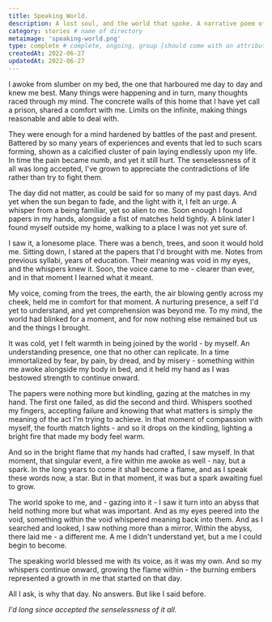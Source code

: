 ```yaml
---
title: Speaking World.
description: A lost soul, and the world that spoke. A narrative poem of sorts.
category: stories # name of directory
metaimage: 'speaking-world.png'
type: complete # complete, ongoing, group [should come with an attribute (partAmnt)]
createdAt: 2022-06-27
updatedAt: 2022-06-27
---
```


I awoke from slumber on my bed, the one that harboured me day to day and knew me best. Many things were happening and in turn, many thoughts raced through my mind. The concrete walls of this home that I have yet call a prison, shared a comfort with me. Limits on the infinite, making things reasonable and able to deal with.

They were enough for a mind hardened by battles of the past and present. Battered by so many years of experiences and events that led to such scars forming, shown as a calcified cluster of pain laying endlessly upon my life. In time the pain became numb, and yet it still hurt. The senselessness of it all was long accepted, I've grown to appreciate the contradictions of life rather than try to fight them.

The day did not matter, as could be said for so many of my past days. And yet when the sun began to fade, and the light with it, I felt an urge. A whisper from a being familiar, yet so alien to me. Soon enough I found papers in my hands, alongside a fist of matches held tightly. A blink later I found myself outside my home, walking to a place I was not yet sure of.

I saw it, a lonesome place. There was a bench, trees, and soon it would hold me. Sitting down, I stared at the papers that I'd brought with me. Notes from previous syllabi, years of education. Their meaning was void in my eyes, and the whispers knew it. Soon, the voice came to me - clearer than ever, and in that moment I learned what it meant.

My voice, coming from the trees, the earth, the air blowing gently across my cheek, held me in comfort for that moment. A nurturing presence, a self I'd yet to understand, and yet comprehension was beyond me. To my mind, the world had blinked for a moment, and for now nothing else remained but us and the things I brought. 

It was cold, yet I felt warmth in being joined by the world - by myself. An understanding presence, one that no other can replicate. In a time immortalized by fear, by pain, by dread, and by misery - something within me awoke alongside my body in bed, and it held my hand as I was bestowed strength to continue onward.

The papers were nothing more but kindling, gazing at the matches in my hand. The first one failed, as did the second and third. Whispers soothed my fingers, accepting failure and knowing that what matters is simply the meaning of the act I'm trying to achieve. In that moment of compassion with myself, the fourth match lights - and so it drops on the kindling, lighting a bright fire that made my body feel warm. 

And so in the bright flame that my hands had crafted, I saw myself. In that moment, that singular event, a fire within me awoke as well - nay, but a spark. In the long years to come it shall become a flame, and as I speak these words now, a star. But in that moment, it was but a spark awaiting fuel to grow.

The world spoke to me, and - gazing into it - I saw it turn into an abyss that held nothing more but what was important. And as my eyes peered into the void, something within the void whispered meaning back into them. And as I searched and looked, I saw nothing more than a mirror. Within the abyss, there laid me - a different me. A me I didn't understand yet, but a me I could begin to become.

The speaking world blessed me with its voice, as it was my own. And so my whispers continue onward, growing the flame within - the burning embers represented a growth in me that started on that day.

All I ask, is why that day. No answers. But like I said before.

_I'd long since accepted the senselessness of it all._
